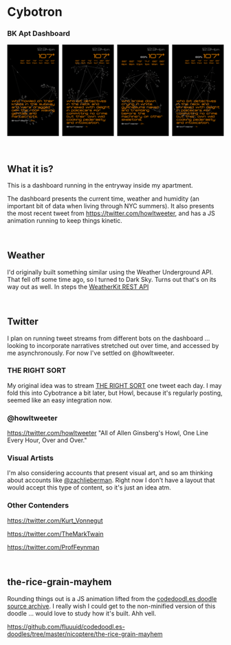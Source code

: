# Cybotron
### BK Apt Dashboard

![Figma Sketches](./screenshot-figma.gif)

<br>

## What it is?
This is a dashboard running in the entryway inside my apartment.

The dashboard presents the current time, weather and humidity (an important bit of data when living through NYC summers). It also presents the most recent tweet from https://twitter.com/howltweeter, and has a JS animation running to keep things kinetic.

<br>

## Weather
I'd originally built something similar using the Weather Underground API. That fell off some time ago, so I turned to Dark Sky. Turns out that's on its way out as well. In steps the [WeatherKit REST API](https://developer.apple.com/documentation/weatherkitrestapi)

<br>

## Twitter
I plan on running tweet streams from different bots on the dashboard ... looking to incorporate narratives stretched out over time, and accessed by me asynchronously. For now I've settled on @howltweeter.


### THE RIGHT SORT
My original idea was to stream [THE RIGHT SORT](https://twitter.com/SceptreBooks/timelines/488586138048004096) one tweet each day. I may fold this into Cybotrance a bit later, but Howl, because it's regularly posting, seemed like an easy integration now.


### @howltweeter
https://twitter.com/howltweeter
"All of Allen Ginsberg's Howl, One Line Every Hour, Over and Over."


### Visual Artists
I'm also considering accounts that present visual art, and so am thinking about accounts like [@zachlieberman](https://twitter.com/zachlieberman). Right now I don't have a layout that would accept this type of content, so it's just an idea atm.

### Other Contenders
https://twitter.com/Kurt_Vonnegut

https://twitter.com/TheMarkTwain

https://twitter.com/ProfFeynman

<br>

## the-rice-grain-mayhem
Rounding things out is a JS animation lifted from the [codedoodl.es doodle source archive](https://github.com/fluuuid/codedoodl.es-doodles). I really wish I could get to the non-minified version of this doodle ... would love to study how it's built. Ahh vell.

https://github.com/fluuuid/codedoodl.es-doodles/tree/master/nicoptere/the-rice-grain-mayhem

